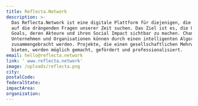 ```yaml
---
title: Reflecta.Network
description: >-
  Das Reflecta.Network ist eine digitale Plattform für diejenigen, die Antworten
  auf die drängenden Fragen unserer Zeit suchen. Das Ziel ist es, die UN Global
  Goals, deren Akteure und ihren Social Impact sichtbar zu machen. Changemaker,
  Unternehmen und Organisationen können durch einen intelligenten Algorithmus
  zusammengebracht werden. Projekte, die einen gesellschaftlichen Mehrwert
  bieten, werden möglich gemacht, gefördert und professionalisiert.
email: hello@reflecta.network
link: ' www.reflecta.network'
image: /uploads/reflecta.png
city:
postalCode:
federalState:
impactArea:
organization:
---
```


